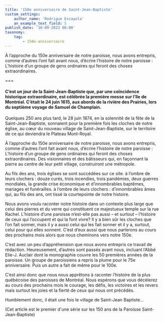 ```yaml
---
title: '150e anniversaire de Saint-Jean-Baptiste'
custom_settings:
    author_name: 'Rodrigue Escayola'
    an_example_text_field: 5
publish_date: '10-09-2023 00:00'
taxonomy:
    tag:
        - 150e-anniversaire
---
```


À l’approche du 150e anniversaire de notre paroisse, nous avons entrepris, comme d’autres l’ont fait avant nous, d’écrire l’histoire de notre paroisse : L’histoire d’un groupe de gens ordinaires qui feront des choses extraordinaires.

===

#### C’est un jour de la Saint-Jean-Baptiste que, par une coïncidence historique extraordinaire, est célébrée la première messe sur l’île de Montréal. C’était le 24 juin 1615, aux abords de la rivière des Prairies, lors du septième voyage de Samuel de Champlain.
Quelques 250 ans plus tard, le 28 juin 1874, en la solennité de la fête de la Saint-Jean-Baptiste, sonnaient pour la première fois les cloches de notre église, au cœur du nouveau village de Saint-Jean-Baptiste, sur le territoire de ce qui deviendra le Plateau Mont-Royal.

À l’approche du 150e anniversaire de notre paroisse, nous avons entrepris, comme d’autres l’ont fait avant nous, d’écrire l’histoire de notre paroisse : L’histoire d’un groupe de gens ordinaires qui feront des choses extraordinaires. Des visionnaires et des bâtisseurs qui, en façonnant la pierre au centre de leur petit village, construiront une métropole.

Au fils des ans, trois églises se sont succédées sur ce site. à l’ombre de leurs clochers : douze curés, trois incendies, trois pandémies, deux guerres mondiales, la grande crise économique et d’innombrables baptêmes, mariages et funérailles. à l’ombre de leurs clochers : d’innombrables âmes qui, au fils des ans, ont tissé la courtepointe de notre histoire.

Nous avons voulu raconter notre histoire dans un contexte plus large que celui des pierres et du verre qui constituent ce majestueux temple sur la rue Rachel. L’histoire d’une paroisse n’est-elle pas aussi – et surtout – l’histoire de ceux qui l’occupent et qui la font vivre? Il y a bien sûr les cloches que l’on fait sonner, mais il y a aussi celui qui les fait sonner et il y a, surtout, celui pour qui elles sonnent. C’est d’eux aussi que nous parlerons au cours des prochains mois alors que nous cheminons vers notre 150e.

C’est avec un peu d’appréhension que nous avons entrepris ce travail de rédaction. Heureusement, d’autres sont passés avant nous, incluant l’Abbé Elie-J. Auclair dont la monographie couvre les 50 premières années de la paroisse. Un groupe de paroissiens a repris la plume pour le 75e anniversaire. Puis un autre a fait de même pour le 100e.

C’est ainsi donc que nous nous apprêtons à raconter l’histoire de la plus québécoise des paroisses de Montréal. Nous espérons que vous décèlerez au cours des prochains mois le courage, les défis, les victoires et les revers mais surtout les joies et la fierté de ceux qui nous ont précédés.

Humblement donc, il était une fois le village de Saint-Jean Baptiste…

(Cet article est le premier d'une série sur les 150 ans de la Paroisse Saint-Jean-Baptiste)

